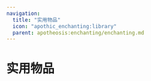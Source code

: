 ```yaml
---
navigation:
  title: "实用物品"
  icon: "apothic_enchanting:library"
  parent: apotheosis:enchanting/enchanting.md
---
```


# 实用物品

<SubPages />
